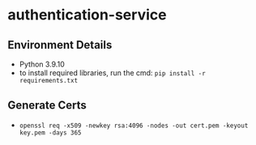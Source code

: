 # authentication-service

## Environment Details
- Python 3.9.10
- to install required libraries, run the cmd: `pip install -r requirements.txt`

## Generate Certs
- `openssl req -x509 -newkey rsa:4096 -nodes -out cert.pem -keyout key.pem -days 365`